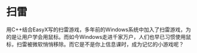 # 扫雷
用C++结合EasyX写的扫雷游戏，多年前的Windows系统中加入了扫雷游戏，为的是让用户学会用鼠标。而如今Windows走进千家万户，人们也早已习惯使用鼠标，扫雷被微软悄悄移除。而它是不是你上信息课时，成为记忆的小游戏呢？
